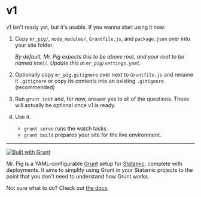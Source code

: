 # v1
v1 isn't ready yet, but it's usable. If you wanna start using it now:

1. Copy `mr_pig/`, `node_modules/`, `Gruntfile.js`, and `package.json` over into your site folder.

   *By default, Mr. Pig expects this to be above root, and your root to be named `html/`. Update
   this in `mr_pig/settings.yaml`.*
2. Optionally copy `mr_pig.gitignore` over next to `Gruntfile.js` and rename it `.gitignore` or copy
   its contents into an existing `.gitignore`. (recommended)
3. Run `grunt init` and, for now, answer yes to all of the questions. These will actually be
   optional once v1 is ready.
4. Use it.
   - `grunt serve` runs the watch tasks.
   - `grunt build` prepares your site for the live environment.

---

[![Built with Grunt](https://cdn.gruntjs.com/builtwith.png)][grunt]

Mr. Pig is a YAML-configurable [Grunt][grunt] setup for
[Statamic][statamic], complete with deployments. It aims to simplify using Grunt in your
Statamic projects to the point that you don't need to understand how Grunt works.

Not sure what to do? Check out [the docs][docs].




[docs]: mr_pig/DOCS.md
[grunt]: http://gruntjs.com/
[statamic]: http://statamic.com/
